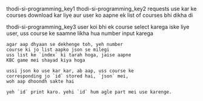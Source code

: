 thodi-si-programming_key1
thodi-si-programming_key2
    requests use kar ke courses download kar liye
    aur user ko aapne ek list of courses bhi dikha di
    
thodi-si-programming_key3
    user koi bhi ek course select karega iske liye user,
    uss course ke saamne likha hua number input karega

    agar aap dhyaan se dekhenge toh, yeh number
    course ki jo list aapko json se milegi
    uss list ke `index` ki tarah hoga, jaise aapne
    KBC game mei shayad kiya hoga

    ussi json ko use kar kar, ab aap, uss course ke
    corresponding jo `id` stored hai, `json` mei,
    woh aap dhoondh sakte hai

    yeh `id` print karo. yehi `id` hum agle part mei use karenge.